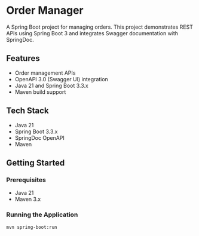 # Order Manager

A Spring Boot project for managing orders. This project demonstrates REST APIs using Spring Boot 3 and integrates Swagger documentation with SpringDoc.

## Features
- Order management APIs
- OpenAPI 3.0 (Swagger UI) integration
- Java 21 and Spring Boot 3.3.x
- Maven build support

## Tech Stack
- Java 21
- Spring Boot 3.3.x
- SpringDoc OpenAPI
- Maven

## Getting Started

### Prerequisites
- Java 21
- Maven 3.x

### Running the Application
```bash
mvn spring-boot:run
